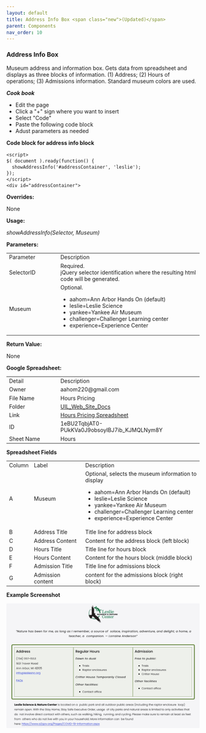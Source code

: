 ```yaml
---
layout: default
title: Address Info Box <span class="new">(Updated)</span>
parent: Components
nav_order: 10
---
```


### Address Info Box

Museum address and information box.  Gets data from spreadsheet and displays as three blocks of information.  (1) Address; (2) Hours of operations; (3) Admissions information.  Standard museum colors are used. 

***Cook book***
- Edit the page
- Click a "+" sign where you want to insert 
- Select "Code"
- Paste the following code block
- Adust parameters as needed

**Code block for address info block**
```
<script>
$( document ).ready(function() {
  showAddressInfo('#addressContainer', 'leslie'); 
});
</script>
<div id="addressContainer"> 
``` 

**Overrides:**

None

**Usage:**

*showAddressInfo(Selector, Museum)*

**Parameters:**

<table class="ws-table-all notranslate"> 
  <tbody>
    <tr class="tableTop">
     <td style="width:120px">Parameter</td>
     <td>Description</td>
    </tr>
    <tr>
      <td>SelectorID</td>
      <td>Required.<br>jQuery selector identification where the resulting html code will be generated.</td>
    </tr>
    <tr class="w3-white">
      <td>Museum</td>
      <td>Optional.
        <ul>
          <li>aahom=Ann Arbor Hands On (default)</li>
          <li>leslie=Leslie Science</li>
          <li>yankee=Yankee Air Museum</li>
          <li>challenger=Challenger Learning center</li>
          <li>experience=Experience Center</li>
        </ul>
     </td>
    </tr>
  </tbody>
</table>

**Return Value:**

None

**Google Spreadsheet:**

<table class="ws-table-all notranslate"> 
  <tbody>
    <tr class="tableTop">
     <td style="width:120px">Detail</td>
     <td>Description</td>
    </tr>
    <tr>
      <td>Owner</td>
      <td>aahom220@gmail.com</td>
    </tr>
    <tr>
      <td>File Name</td>
      <td>Hours Pricing</td>
    </tr>
    <tr>
      <td>Folder</td>
      <td><a href="https://drive.google.com/drive/folders/1YaVLSr9quHsbMDChBrlZUjpI_ZeG0cG-" target="_blank">UIL_Web_Site_Docs</a></td>
    </tr>
    <tr>
      <td>Link</td>
      <td><a href="https://docs.google.com/spreadsheets/d/1eBU2TqbjAT0-PUkKVa0J9obsoyIBJ7ib_KJMQLNym8Y/edit#gid=0" target="_blank">Hours Pricing Spreadsheet</a></td>
    </tr>
    <tr>
      <td>ID</td>
      <td>1eBU2TqbjAT0-PUkKVa0J9obsoyIBJ7ib_KJMQLNym8Y</td>
    </tr>
    <tr>
      <td>Sheet Name</td>
      <td>Hours</td>
    </tr>
  </tbody>
</table>

**Spreadsheet Fields**

<table class="ws-table-all notranslate"> 
  <tbody>
    <tr class="tableTop">
    <td style="width:20px">Column</td>
    <td style="width:120px">Label</td>
    <td>Description</td>
    </tr>
    <tr>
    <td>A</td>
    <td>Museum</td>
    <td>Optional, selects the museum information to display
        <ul>
          <li>aahom=Ann Arbor Hands On (default)</li>
          <li>leslie=Leslie Science</li>
          <li>yankee=Yankee Air Museum</li>
          <li>challenger=Challenger Learning center</li>
          <li>experience=Experience Center</li>
        </ul>
     </td>
  </tr>
  <tr>
    <td>B</td>
    <td>Address Title</td>
    <td>Title line for address block</td>
  </tr>
  <tr>
    <td>C</td>
    <td>Address Content</td>
    <td>Content for the address block (left block)</td>
  </tr>
  <tr>
    <td>D</td>
    <td>Hours Title</td>
    <td>Title line for hours block</td>
    </tr>
    <tr>
    <td>E</td>
    <td>Hours Content</td>
    <td>Content for the hours block (middle block)</td>
    </tr>
    <tr>
    <td>F</td>
    <td>Admission Title</td>
    <td>Title line for admissions block</td>
  </tr>
    <tr>
    <td>G</td>
    <td>Admission content</td>
    <td>content for the admissions block (right block)</td>
    </tr>
  </tbody>
</table>

**Example Screenshot**

![Alt Address Info Box](../../assets/images/address_info_box.jpg "Address Info Box")